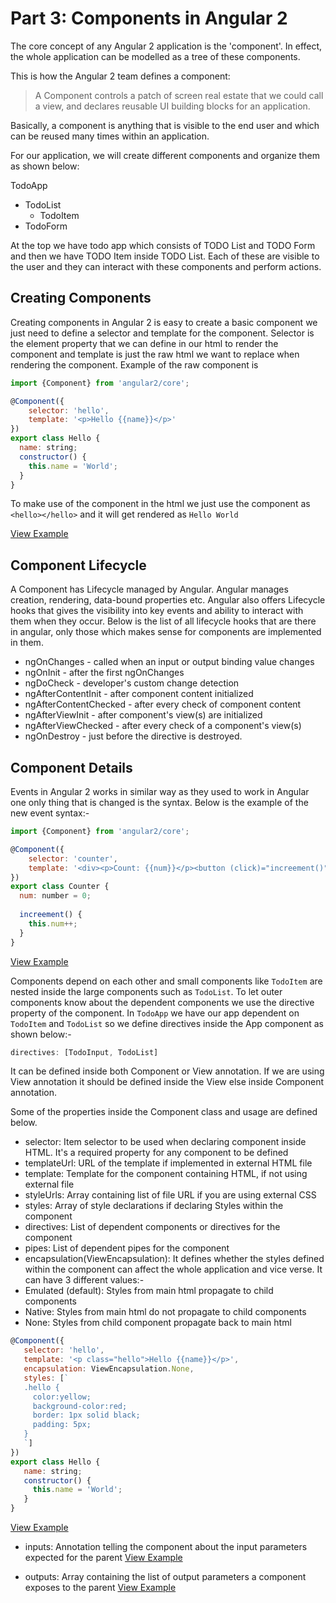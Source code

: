# Part 3: Components in Angular 2 #

The core concept of any Angular 2 application is the 'component'. In effect, the whole application can be modelled as a tree of these components.

This is how the Angular 2 team defines a component:

> A Component controls a patch of screen real estate that we could call a view, and declares reusable UI building blocks for an application.

Basically, a component is anything that is visible to the end user and which can be reused many times within an application.

For our application, we will create different components and organize them as shown below:

TodoApp
  - TodoList
    - TodoItem
  - TodoForm

At the top we have todo app which consists of TODO List and TODO Form and then we have TODO Item inside TODO List. Each of these are visible to the user and they can interact with these components and perform actions.

## Creating Components ##

Creating components in Angular 2 is easy to create a basic component we just need to define a selector and template for the component. Selector is the element property that we can define in our html to render the component and template is just the raw html we want to replace when rendering the component. Example of the raw component is 

``` javascript
import {Component} from 'angular2/core';

@Component({
	selector: 'hello',
	template: '<p>Hello {{name}}</p>'
})
export class Hello {
  name: string;
  constructor() {
    this.name = 'World';
  }
}
```
To make use of the component in the html we just use the component as `<hello></hello>` and it will get rendered as `Hello World`

[View Example](http://plnkr.co/edit/EGgaHWpGHFl1CDHBQtZl?p=preview)



## Component Lifecycle ##

A Component has Lifecycle managed by Angular. Angular manages creation, rendering, data-bound properties etc. Angular also offers Lifecycle hooks that gives the visibility into key events and ability to interact with them when they occur. Below is the list of all lifecycle hooks that are there in angular, only those which makes sense for components are implemented in them. 

* ngOnChanges - called when an input or output binding value changes
* ngOnInit - after the first ngOnChanges
* ngDoCheck - developer's custom change detection
* ngAfterContentInit - after component content initialized
* ngAfterContentChecked - after every check of component content
* ngAfterViewInit - after component's view(s) are initialized
* ngAfterViewChecked - after every check of a component's view(s)
* ngOnDestroy - just before the directive is destroyed.


## Component Details ##

Events in Angular 2 works in similar way as they used to work in Angular one only thing that is changed is the syntax. Below is the example of the new event syntax:-

```javascript
import {Component} from 'angular2/core';

@Component({
	selector: 'counter',
	template: '<div><p>Count: {{num}}</p><button (click)="increement()">Increement</button></div>'
})
export class Counter {
  num: number = 0;
  
  increement() {
    this.num++;
  }
}
```
[View Example](http://plnkr.co/edit/J6KfELwnKrc29HFTaO7T?p=preview)

Components depend on each other and small components like `TodoItem` are nested inside the large components such as `TodoList`. To let outer components know about the dependent components we use the directive property of the component. In `TodoApp` we have our app dependent on `TodoItem` and `TodoList` so we define directives inside the App component as shown below:-

```javascript
directives: [TodoInput, TodoList]
```

It can be defined inside both Component or View annotation. If we are using View annotation it should be defined inside the View else inside Component annotation. 

Some of the properties inside the Component class and usage are defined below.

* selector: Item selector to be used when declaring component inside HTML. It's a required property for any component to be defined
* templateUrl: URL of the template if implemented in external HTML file
* template: Template for the component containing HTML, if not using external file
* styleUrls: Array containing list of file URL if you are using external CSS 
* styles: Array of style declarations if declaring Styles within the component
* directives: List of dependent components or directives for the component
* pipes: List of dependent pipes for the component
* encapsulation(ViewEncapsulation): It defines whether the styles defined within the component can affect the whole application and vice verse. It can have 3 different values:- 
 * Emulated (default): Styles from main html propagate to child components
 * Native: Styles from main html do not propagate to child components
 * None: Styles from child component propagate back to main html
 
 ```javascript
@Component({
	selector: 'hello',
	template: '<p class="hello">Hello {{name}}</p>',
	encapsulation: ViewEncapsulation.None,
	styles: [`
    .hello {
      color:yellow;
      background-color:red;
      border: 1px solid black;
      padding: 5px;
    }	  
	`]
})
export class Hello {
    name: string;
    constructor() {
      this.name = 'World';
    }
}
 ```
 [View Example](http://plnkr.co/edit/wyNdyoeOTxS4XX1iSNDR?p=preview)

* inputs: Annotation telling the component about the input parameters expected for the parent
[View Example](http://plnkr.co/edit/VtfExfr2b6YQOcBocC2I?p=preview)
  
* outputs: Array containing the list of output parameters a component exposes to the parent
[View Example](http://plnkr.co/edit/dxUoiNdfVLdJLnyJIxuU?p=preview)




